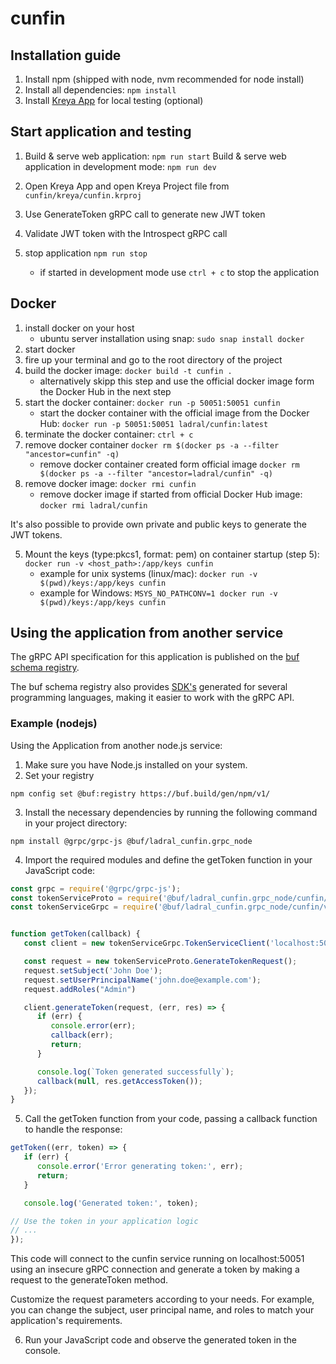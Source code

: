 # cunfin

## Installation guide
1. Install npm (shipped with node, nvm recommended for node install)
2. Install all dependencies: `npm install`
3. Install [Kreya App](https://kreya.app) for local testing (optional)


## Start application and testing
1. Build & serve web application: `npm run start`
   Build & serve web application in development mode: `npm run dev`

2. Open Kreya App and open Kreya Project file from `cunfin/kreya/cunfin.krproj`
3. Use GenerateToken gRPC call to generate new JWT token
4. Validate JWT token with the Introspect gRPC call
5. stop application `npm run stop`
    - if started in development mode use `ctrl + c` to stop the application

## Docker
1. install docker on your host
   - ubuntu server installation using snap: `sudo snap install docker`
2. start docker
3. fire up your terminal and go to the root directory of the project
4. build the docker image: `docker build -t cunfin .`
   - alternatively skipp this step and use the official docker image form the Docker Hub in the next step
5. start the docker container: `docker run -p 50051:50051 cunfin`
   - start the docker container with the official image from the Docker Hub: `docker run -p 50051:50051 ladral/cunfin:latest`
6. terminate the docker container: `ctrl + c`
7. remove docker container `docker rm $(docker ps -a --filter "ancestor=cunfin" -q)`
   - remove docker container created form official image `docker rm $(docker ps -a --filter "ancestor=ladral/cunfin" -q)`
8. remove docker image: `docker rmi cunfin`
   - remove docker image if started from official Docker Hub image: `docker rmi ladral/cunfin`

It's also possible to provide own private and public keys to generate the JWT tokens.
 
5. Mount the keys (type:pkcs1, format: pem) on container startup (step 5):  `docker run -v <host_path>:/app/keys cunfin`
   - example for unix systems (linux/mac): `docker run -v $(pwd)/keys:/app/keys cunfin`
   - example for Windows: `MSYS_NO_PATHCONV=1 docker run -v $(pwd)/keys:/app/keys cunfin`

## Using the application from another service
The gRPC API specification for this application is published on the [buf schema registry](https://buf.build/ladral/cunfin). 

The buf schema registry also provides [SDK's](https://buf.build/ladral/cunfin/sdks/main) generated for several programming languages, making it easier to work with the gRPC API.

### Example (nodejs)
Using the Application from another node.js service:

1. Make sure you have Node.js installed on your system.
2. Set your registry

```
npm config set @buf:registry https://buf.build/gen/npm/v1/
```

3. Install the necessary dependencies by running the following command in your project directory:

```
npm install @grpc/grpc-js @buf/ladral_cunfin.grpc_node
```

4. Import the required modules and define the getToken function in your JavaScript code:

```javascript
const grpc = require('@grpc/grpc-js');
const tokenServiceProto = require('@buf/ladral_cunfin.grpc_node/cunfin/v1/token_service_pb');
const tokenServiceGrpc = require('@buf/ladral_cunfin.grpc_node/cunfin/v1/token_service_grpc_pb');


function getToken(callback) {
   const client = new tokenServiceGrpc.TokenServiceClient('localhost:50051', grpc.credentials.createInsecure());

   const request = new tokenServiceProto.GenerateTokenRequest();
   request.setSubject('John Doe');
   request.setUserPrincipalName('john.doe@example.com');
   request.addRoles("Admin")

   client.generateToken(request, (err, res) => {
      if (err) {
         console.error(err);
         callback(err);
         return;
      }

      console.log(`Token generated successfully`);
      callback(null, res.getAccessToken());
   });
}
```

5. Call the getToken function from your code, passing a callback function to handle the response:

```javascript
getToken((err, token) => {
   if (err) {
      console.error('Error generating token:', err);
      return;
   }

   console.log('Generated token:', token);

// Use the token in your application logic
// ...
});
```

This code will connect to the cunfin service running on localhost:50051 using an insecure gRPC connection and generate a token by making a request to the generateToken method.

Customize the request parameters according to your needs. For example, you can change the subject, user principal name, and roles to match your application's requirements.

6. Run your JavaScript code and observe the generated token in the console.
